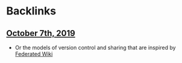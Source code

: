 
# Backlinks
## [October 7th, 2019](<October 7th, 2019.md>)
- Or the models of version control and sharing that are inspired by [Federated Wiki](<Federated Wiki.md>)

